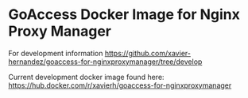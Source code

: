 # GoAccess Docker Image for Nginx Proxy Manager

For development information
https://github.com/xavier-hernandez/goaccess-for-nginxproxymanager/tree/develop

Current development docker image found here: https://hub.docker.com/r/xavierh/goaccess-for-nginxproxymanager
